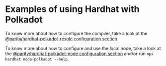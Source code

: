 # Examples of using Hardhat with Polkadot

To know more about how to configure the compiler, take a look at the [@parity/hardhat-polkadot-resolc configuration section](https://github.com/paritytech/hardhat-polkadot/tree/main/packages/hardhat-polkadot-resolc#configuration).

To know more about how to configure and use the local node, take a look at the [@parity/hardhat-polkadot-node configuration section](https://github.com/paritytech/hardhat-polkadot/tree/main/packages/hardhat-polkadot-node#configuration) and/or run  `npx hardhat node-polkadot --help`.